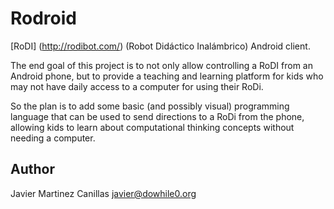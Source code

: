 Rodroid
=======
[RoDI] (http://rodibot.com/) (Robot Didáctico Inalámbrico) Android client.

The end goal of this project is to not only allow controlling a RoDI from an
Android phone, but to provide a teaching and learning platform for kids who
may not have daily access to a computer for using their RoDi.

So the plan is to add some basic (and possibly visual) programming language
that can be used to send directions to a RoDi from the phone, allowing kids
to learn about computational thinking concepts without needing a computer.

Author
------

Javier Martinez Canillas <javier@dowhile0.org>
